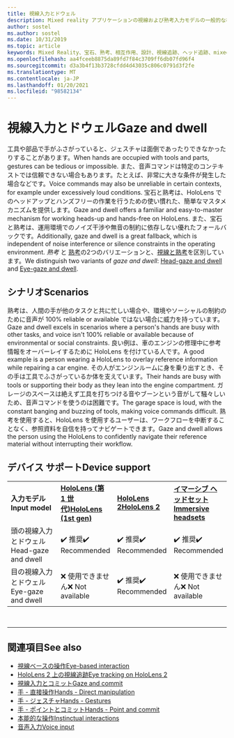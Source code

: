 ```yaml
---
title: 視線入力とドウェル
description: Mixed reality アプリケーションの視線および熟考入力モデルの一般的な概要を説明します。
author: sostel
ms.author: sostel
ms.date: 10/31/2019
ms.topic: article
keywords: Mixed Reality、宝石、熟考、相互作用、設計、視線追跡、ヘッド追跡、mixed reality ヘッドセット、windows mixed reality ヘッドセット、virtual reality ヘッドセット、HoloLens、MRTK、Mixed Reality Toolkit
ms.openlocfilehash: aa4fceeb8875da89fd7f84c3709ff6db07fd96f4
ms.sourcegitcommit: d3a3b4f13b3728cfdd4d43035c806c0791d3f2fe
ms.translationtype: MT
ms.contentlocale: ja-JP
ms.lasthandoff: 01/20/2021
ms.locfileid: "98582134"
---
```

# <a name="gaze-and-dwell"></a><span data-ttu-id="29678-104">視線入力とドウェル</span><span class="sxs-lookup"><span data-stu-id="29678-104">Gaze and dwell</span></span>

<span data-ttu-id="29678-105">工具や部品で手がふさがっていると、ジェスチャは面倒であったりできなかったりすることがあります。</span><span class="sxs-lookup"><span data-stu-id="29678-105">When hands are occupied with tools and parts, gestures can be tedious or impossible.</span></span>
<span data-ttu-id="29678-106">また、音声コマンドは特定のコンテキストでは信頼できない場合もあります。たとえば、非常に大きな条件が発生した場合などです。</span><span class="sxs-lookup"><span data-stu-id="29678-106">Voice commands may also be unreliable in certain contexts, for example under excessively loud conditions.</span></span>
<span data-ttu-id="29678-107">宝石と熟考は、HoloLens でのヘッドアップとハンズフリーの作業を行うための使い慣れた、簡単なマスタメカニズムを提供します。</span><span class="sxs-lookup"><span data-stu-id="29678-107">Gaze and dwell offers a familiar and easy-to-master mechanism for working heads-up and hands-free on HoloLens.</span></span>
<span data-ttu-id="29678-108">また、宝石と熟考は、運用環境でのノイズ干渉や無音の制約に依存しない優れたフォールバックです。</span><span class="sxs-lookup"><span data-stu-id="29678-108">Additionally, gaze and dwell is a great fallback, which is independent of noise interference or silence constraints in the operating environment.</span></span>
<span data-ttu-id="29678-109">_熟考_ と [熟考](gaze-and-dwell-head.md)の2つのバリエーションと、[視線と熟考](gaze-and-dwell-eyes.md)を区別しています。</span><span class="sxs-lookup"><span data-stu-id="29678-109">We distinguish two variants of _gaze and dwell_: [Head-gaze and dwell](gaze-and-dwell-head.md) and [Eye-gaze and dwell](gaze-and-dwell-eyes.md).</span></span>

## <a name="scenarios"></a><span data-ttu-id="29678-110">シナリオ</span><span class="sxs-lookup"><span data-stu-id="29678-110">Scenarios</span></span>

<span data-ttu-id="29678-111">熟考は、人間の手が他のタスクと共に忙しい場合や、環境やソーシャルの制約のために音声が 100% reliable or available ではない場合に威力を持っています。</span><span class="sxs-lookup"><span data-stu-id="29678-111">Gaze and dwell excels in scenarios where a person's hands are busy with other tasks, and voice isn't 100% reliable or available because of environmental or social constraints.</span></span>
<span data-ttu-id="29678-112">良い例は、車のエンジンの修理中に参考情報をオーバーレイするために HoloLens を付けている人です。</span><span class="sxs-lookup"><span data-stu-id="29678-112">A good example is a person wearing a HoloLens to overlay reference information while repairing a car engine.</span></span>
<span data-ttu-id="29678-113">その人がエンジンルームに身を乗り出すとき、その手は工具でふさがっているか体を支えています。</span><span class="sxs-lookup"><span data-stu-id="29678-113">Their hands are busy with tools or supporting their body as they lean into the engine compartment.</span></span>
<span data-ttu-id="29678-114">ガレージのスペースは絶えず工具を打ちつける音やブーンという音がして騒々しいため、音声コマンドを使うのは困難です。</span><span class="sxs-lookup"><span data-stu-id="29678-114">The garage space is loud, with the constant banging and buzzing of tools, making voice commands difficult.</span></span>
<span data-ttu-id="29678-115">熟考を使用すると、HoloLens を使用するユーザーは、ワークフローを中断することなく、参照資料を自信を持ってナビゲートできます。</span><span class="sxs-lookup"><span data-stu-id="29678-115">Gaze and dwell allows the person using the HoloLens to confidently navigate their reference material without interrupting their workflow.</span></span>

## <a name="device-support"></a><span data-ttu-id="29678-116">デバイス サポート</span><span class="sxs-lookup"><span data-stu-id="29678-116">Device support</span></span>

<table>
    <colgroup>
    <col width="25%" />
    <col width="25%" />
    <col width="25%" />
    <col width="25%" />
    </colgroup>
    <tr>
        <td><span data-ttu-id="29678-117"><strong>入力モデル</strong></span><span class="sxs-lookup"><span data-stu-id="29678-117"><strong>Input model</strong></span></span></td>
        <td><span data-ttu-id="29678-118"><a href="/hololens/hololens1-hardware"><strong>HoloLens (第 1 世代)</strong></a></span><span class="sxs-lookup"><span data-stu-id="29678-118"><a href="/hololens/hololens1-hardware"><strong>HoloLens (1st gen)</strong></a></span></span></td>
        <td><span data-ttu-id="29678-119"><a href="https://docs.microsoft.com/hololens/hololens2-hardware"><strong>HoloLens 2</strong></span><span class="sxs-lookup"><span data-stu-id="29678-119"><a href="https://docs.microsoft.com/hololens/hololens2-hardware"><strong>HoloLens 2</strong></span></span></td>
        <td><span data-ttu-id="29678-120"><a href="../discover/immersive-headset-hardware-details.md"><strong>イマーシブ ヘッドセット</strong></a></span><span class="sxs-lookup"><span data-stu-id="29678-120"><a href="../discover/immersive-headset-hardware-details.md"><strong>Immersive headsets</strong></a></span></span></td>
    </tr>
     <tr>
        <td><span data-ttu-id="29678-121">頭の視線入力とドウェル</span><span class="sxs-lookup"><span data-stu-id="29678-121">Head-gaze and dwell</span></span></td>
        <td><span data-ttu-id="29678-122">✔️ 推奨</span><span class="sxs-lookup"><span data-stu-id="29678-122">✔️ Recommended</span></span></td>
        <td><span data-ttu-id="29678-123">✔️ 推奨</span><span class="sxs-lookup"><span data-stu-id="29678-123">✔️ Recommended</span></span></td>
        <td><span data-ttu-id="29678-124">✔️ 推奨</span><span class="sxs-lookup"><span data-stu-id="29678-124">✔️ Recommended</span></span></td>
    </tr>
     <tr>
        <td><span data-ttu-id="29678-125">目の視線入力とドウェル</span><span class="sxs-lookup"><span data-stu-id="29678-125">Eye-gaze and dwell</span></span></td>
        <td><span data-ttu-id="29678-126">❌ 使用できません</span><span class="sxs-lookup"><span data-stu-id="29678-126">❌ Not available</span></span></td>
        <td><span data-ttu-id="29678-127">✔️ 推奨</span><span class="sxs-lookup"><span data-stu-id="29678-127">✔️ Recommended</span></span></td>
        <td><span data-ttu-id="29678-128">❌ 使用できません</span><span class="sxs-lookup"><span data-stu-id="29678-128">❌ Not available</span></span></td>
    </tr>
</table>


<br>

---

 ## <a name="see-also"></a><span data-ttu-id="29678-129">関連項目</span><span class="sxs-lookup"><span data-stu-id="29678-129">See also</span></span>

* [<span data-ttu-id="29678-130">視線ベースの操作</span><span class="sxs-lookup"><span data-stu-id="29678-130">Eye-based interaction</span></span>](eye-gaze-interaction.md)
* [<span data-ttu-id="29678-131">HoloLens 2 上の視線追跡</span><span class="sxs-lookup"><span data-stu-id="29678-131">Eye tracking on HoloLens 2</span></span>](eye-tracking.md)
* [<span data-ttu-id="29678-132">視線入力とコミット</span><span class="sxs-lookup"><span data-stu-id="29678-132">Gaze and commit</span></span>](gaze-and-commit.md)
* [<span data-ttu-id="29678-133">手 - 直接操作</span><span class="sxs-lookup"><span data-stu-id="29678-133">Hands - Direct manipulation</span></span>](direct-manipulation.md)
* [<span data-ttu-id="29678-134">手 - ジェスチャ</span><span class="sxs-lookup"><span data-stu-id="29678-134">Hands - Gestures</span></span>](gaze-and-commit.md#composite-gestures)
* [<span data-ttu-id="29678-135">手 - ポイントとコミット</span><span class="sxs-lookup"><span data-stu-id="29678-135">Hands - Point and commit</span></span>](point-and-commit.md)
* [<span data-ttu-id="29678-136">本能的な操作</span><span class="sxs-lookup"><span data-stu-id="29678-136">Instinctual interactions</span></span>](interaction-fundamentals.md)
* [<span data-ttu-id="29678-137">音声入力</span><span class="sxs-lookup"><span data-stu-id="29678-137">Voice input</span></span>](voice-input.md)